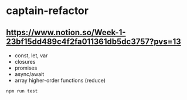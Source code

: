 # captain-refactor

## https://www.notion.so/Week-1-23bf15dd489c4f2fa011361db5dc3757?pvs=13

- const, let, var
- closures
- promises
- async/await
- array higher-order functions (reduce)

```shell
npm run test
```
